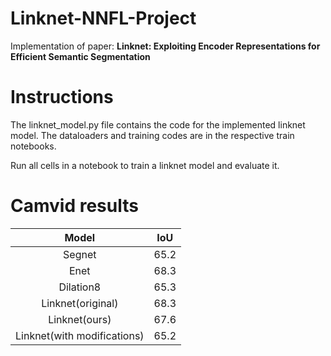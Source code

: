 # Linknet-NNFL-Project
Implementation of paper: __Linknet: Exploiting Encoder Representations for Efficient Semantic Segmentation__

# Instructions
The linknet_model.py file contains the code for the implemented linknet model. The dataloaders and training codes are in the respective train notebooks.

Run all cells in a notebook to train a linknet model and evaluate it.

# Camvid results
| Model | IoU |
|:--------:|:---------:|
| Segnet| 65.2|
| Enet| 68.3|
| Dilation8 | 65.3|
| Linknet(original) | 68.3|
| Linknet(ours) | 67.6 |
| Linknet(with modifications)| 65.2|
